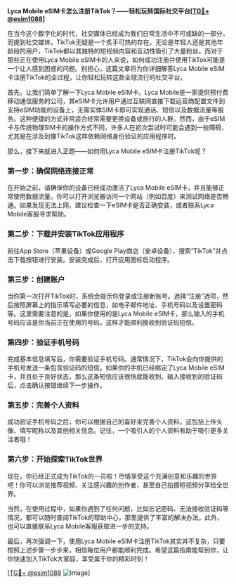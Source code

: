 **Lyca Mobile eSIM卡怎么注册TikTok？——轻松玩转国际社交平台[[TG💪+ @esim1088](https://t.me/s/esim1088)]**

在当今这个数字化的时代，社交媒体已经成为我们日常生活中不可或缺的一部分。而提到社交媒体，TikTok无疑是一个炙手可热的存在。无论是年轻人还是其他年龄段的用户，TikTok都以其独特的短视频内容和互动性吸引了大量粉丝。而对于那些正在使用Lyca Mobile eSIM卡的人来说，如何成功注册并使用TikTok可能是一个让人感到困惑的问题。别担心，这篇文章将为你详细解答Lyca Mobile eSIM卡注册TikTok的全过程，让你轻松玩转这款全球流行的社交平台。

首先，让我们简单了解一下Lyca Mobile eSIM卡。Lyca Mobile是一家提供预付费移动通信服务的公司，其eSIM卡允许用户通过互联网直接下载运营商配置文件到支持eSIM功能的设备上，无需实体SIM卡即可实现通话、短信以及数据流量等服务。这种便捷的方式非常适合经常需要更换设备或旅行的人群。然而，由于eSIM卡与传统物理SIM卡的操作方式不同，许多人在初次尝试时可能会遇到一些障碍，尤其是在涉及到像TikTok这样依赖网络身份验证的应用程序时。

那么，接下来就进入正题——如何用Lyca Mobile eSIM卡注册TikTok呢？

### **第一步：确保网络连接正常**
在开始之前，请确保你的设备已经成功激活了Lyca Mobile eSIM卡，并且能够正常使用数据流量。你可以打开浏览器访问一个网站（例如百度）来测试网络是否畅通。如果发现无法上网，建议检查一下eSIM卡是否正确安装，或者联系Lyca Mobile客服寻求帮助。

### **第二步：下载并安装TikTok应用程序**
前往App Store（苹果设备）或Google Play商店（安卓设备），搜索“TikTok”并点击下载按钮进行安装。安装完成后，打开应用图标启动程序。

### **第三步：创建账户**
当你第一次打开TikTok时，系统会提示你登录或注册新账号。选择“注册”选项，然后按照屏幕上的指示填写必要的信息，如电子邮件地址、手机号码以及设置密码等。这里需要注意的是，如果你使用的是Lyca Mobile eSIM卡，那么输入的手机号码应该是你当前正在使用的号码，这样才能顺利接收到验证码短信。

### **第四步：验证手机号码**
完成基本信息填写后，你需要验证手机号码。通常情况下，TikTok会向你提供的手机号发送一条包含验证码的短信。如果你的手机已经绑定了Lyca Mobile eSIM卡，并且处于良好状态，那么这条短信应该很快就能收到。输入接收到的验证码后，点击确认按钮继续下一步操作。

### **第五步：完善个人资料**
成功验证手机号码之后，你可以根据自己的喜好来完善个人资料。这包括上传头像、填写昵称以及其他相关信息。记住，一个吸引人的个人资料有助于吸引更多关注者哦！

### **第六步：开始探索TikTok世界**
现在，你已经正式成为TikTok的一员啦！尽情享受这个充满创意和乐趣的世界吧！你可以浏览推荐视频、关注感兴趣的创作者，甚至自己拍摄短视频分享给全世界。

当然，在使用过程中，如果你遇到了任何问题，比如忘记密码、无法接收验证码等情况，都可以随时查阅TikTok的帮助中心，那里提供了丰富的解决办法。此外，也可以直接联系Lyca Mobile客服获取进一步的支持。

最后，再次强调一下，使用Lyca Mobile eSIM卡注册TikTok其实并不复杂，只要按照上述步骤一步步来，相信每位用户都能顺利完成。希望这篇指南能帮到你，让你快速加入TikTok大家庭，享受属于你的精彩时刻！

[[TG💪+ @esim1088](https://t.me/s/esim1088) ![Image](https://i.postimg.cc/4NQfJmqS/Snipaste-2025-05-13-00-14-12.png)]